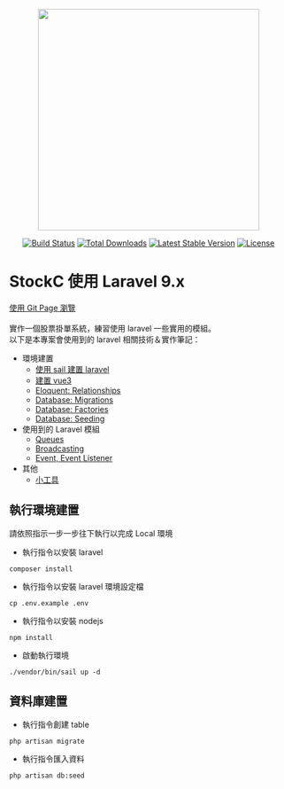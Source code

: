 <p align="center"><a href="https://laravel.com" target="_blank"><img src="https://raw.githubusercontent.com/laravel/art/master/logo-lockup/5%20SVG/2%20CMYK/1%20Full%20Color/laravel-logolockup-cmyk-red.svg" width="400"></a></p>

<p align="center">
<a href="https://travis-ci.org/laravel/framework"><img src="https://travis-ci.org/laravel/framework.svg" alt="Build Status"></a>
<a href="https://packagist.org/packages/laravel/framework"><img src="https://img.shields.io/packagist/dt/laravel/framework" alt="Total Downloads"></a>
<a href="https://packagist.org/packages/laravel/framework"><img src="https://img.shields.io/packagist/v/laravel/framework" alt="Latest Stable Version"></a>
<a href="https://packagist.org/packages/laravel/framework"><img src="https://img.shields.io/packagist/l/laravel/framework" alt="License"></a>
</p>

# StockC 使用 Laravel 9.x 
[使用 Git Page 瀏覽](https://lilyyeh.github.io/StockC/) <br><br>
實作一個股票掛單系統，練習使用 laravel 一些實用的模組。<br>
以下是本專案會使用到的 laravel 相關技術＆實作筆記：
- 環境建置
   - [使用 sail 建置 laravel](x-gitbook/sail.md)
   - [建置 vue3](x-gitbook/vue3.md)
   - [Eloquent: Relationships](x-gitbook/eloquent.md)
   - [Database: Migrations](x-gitbook/migrations.md)
   - [Database: Factories](x-gitbook/factories.md)
   - [Database: Seeding](x-gitbook/seeding.md)
- 使用到的 Laravel 模組
   - [Queues](x-gitbook/queues.md)
   - [Broadcasting](x-gitbook/broadcasting.md)
   - [Event, Event Listener](x-gitbook/event.md)
- 其他
   - [小工具](x-gitbook/tool.md)

## 執行環境建置
請依照指示一步一步往下執行以完成 Local 環境

- 執行指令以安裝 laravel
```
composer install
```
- 執行指令以安裝 laravel 環境設定檔
```
cp .env.example .env
```
- 執行指令以安裝 nodejs
```
npm install
```
- 啟動執行環境
```
./vendor/bin/sail up -d
```

## 資料庫建置
- 執行指令創建 table
```
php artisan migrate
```
- 執行指令匯入資料
```
php artisan db:seed
```

